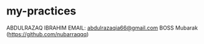 # my-practices
ABDULRAZAQ IBRAHIM EMAIL: abdulrazaqia66@gmail.com
BOSS  Mubarak (https://github.com/nubarraqqq)
